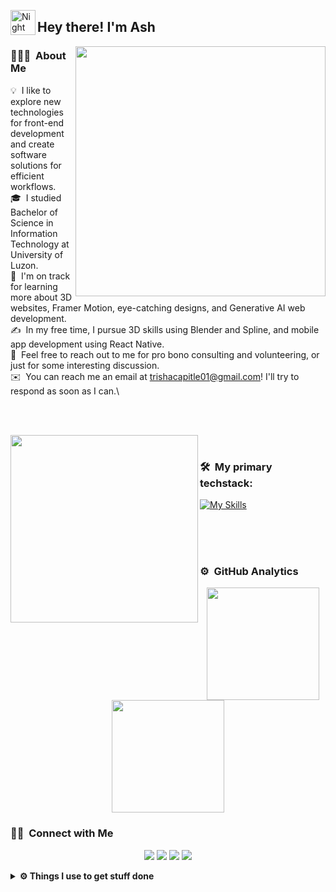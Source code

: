 <img alt="Night Coding" src="./assets/Hand%20Wave.gif" width='40' align="left"/><h2>Hey there! I'm Ash</h2>

<img src="https://user-images.githubusercontent.com/74038190/229223263-cf2e4b07-2615-4f87-9c38-e37600f8381a.gif" width="400" align="right">

### 👨🏻‍💻 &nbsp;About Me

💡 &nbsp;I like to explore new technologies for front-end development and create software solutions for efficient workflows.\
🎓 &nbsp;I studied Bachelor of Science in Information Technology at University of Luzon.\
🌱 &nbsp;I'm on track for learning more about 3D websites, Framer Motion, eye-catching designs, and Generative AI web development.\
✍️ &nbsp;In my free time, I pursue 3D skills using Blender and Spline, and mobile app development using React Native.\
💬 &nbsp;Feel free to reach out to me for pro bono consulting and volunteering, or just for some interesting discussion.\
✉️ &nbsp;You can reach me an email at trishacapitle01@gmail.com! I'll try to respond as soon as I can.\

<br> <br>

<img src="https://user-images.githubusercontent.com/74038190/219923809-b86dc415-a0c2-4a38-bc88-ad6cf06395a8.gif" width="300" align="left">

<br>

### 🛠 &nbsp;My primary techstack:

[![My Skills](https://skillicons.dev/icons?i=js,react,nextjs,figma,git,nodejs,vite,electron,bootstrap,tailwind,css,html&perline=7)](https://skillicons.dev)

<br><br><br>

### ⚙️ &nbsp;GitHub Analytics

<p align="center">
<a href="https://github.com/trishacapitle">
  <img height="180em" src="https://github-readme-stats-eight-theta.vercel.app/api?username=trishacapitle&show_icons=true&theme=algolia&include_all_commits=true&count_private=true"/>
  <img height="180em" src="https://github-readme-stats-eight-theta.vercel.app/api/top-langs/?username=trishacapitle&layout=compact&langs_count=8&theme=algolia"/>
</a>
</p>

### 🤝🏻 &nbsp;Connect with Me

<p align="center">
<a href=""><img src="https://img.shields.io/badge/-portfolioLink-3423A6?style=flat&logo=Google-Chrome&logoColor=white"/></a>
<a href="https://linkedin.com/in/trisha-capitle"><img src="https://img.shields.io/badge/-Trisha%20Capitle-0077B5?style=flat&logo=Linkedin&logoColor=white"/></a>
<a href="mailto:trishacapitle01@gmail.com"><img src="https://img.shields.io/badge/-trishacapitle01@gmail.com-D14836?style=flat&logo=Gmail&logoColor=white"/></a>
<a href="https://facebook.com/ash.dev01"><img src="https://img.shields.io/badge/-@ash.dev01-1877F2?style=flat&logo=Facebook&logoColor=white"/></a>
</p>

<details>
  <br />
  <summary><b>⚙️ Things I use to get stuff done</b></summary>
  	<ul>
  	    <li><b>OS:</b> Windows 11 </li>
	    <li><b>Laptop: </b> Acer Nitro 5</li>
  	    <li><b>Browser: </b> Opera</li>
	    <li><b>Code Editor:</b>VSCode</li>
	</ul>
</details>
